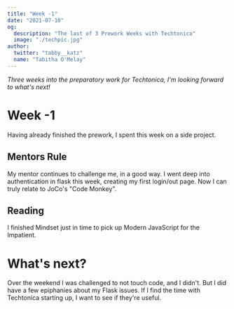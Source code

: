 ```yaml
---
title: "Week -1"
date: "2021-07-10"
og:
  description: "The last of 3 Prework Weeks with Techtonica"
  image: "./techpic.jpg"
author:
  twitter: "tabby__katz"
  name: "Tabitha O'Melay"
---
```


_Three weeks into the preparatory work for Techtonica, I'm looking forward to what's next!_


# Week -1

Having already finished the prework, I spent this week on a side project.

## Mentors Rule

My mentor continues to challenge me, in a good way. I went deep into authentication in flask this week, creating my first login/out page. Now I can truly relate to JoCo's "Code Monkey".

## Reading

I finished Mindset just in time to pick up Modern JavaScript for the Impatient.

# What's next?

Over the weekend I was challenged to not touch code, and I didn't. But I did have a few epiphanies about my Flask issues. If I find the time with Techtonica starting up, I want to see if they're useful.
